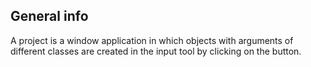 ## General info
A project is a window application in which objects with arguments of different classes are created in the input tool by clicking on the button.